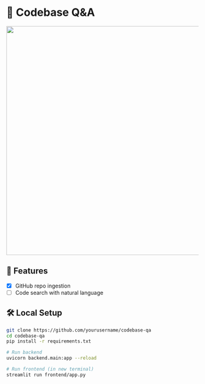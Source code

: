 # 🧠 Codebase Q&A

<div align="center">
  <img src="docs/architecture.png" width="600">
</div>

## 🚀 Features
- [x] GitHub repo ingestion
- [ ] Code search with natural language

## 🛠️ Local Setup
```bash
git clone https://github.com/yourusername/codebase-qa
cd codebase-qa
pip install -r requirements.txt

# Run backend
uvicorn backend.main:app --reload

# Run frontend (in new terminal)
streamlit run frontend/app.py
